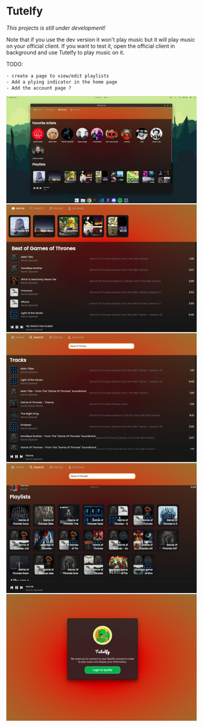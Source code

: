 # Tutelfy

*This projects is still under development!*

Note that if you use the dev version it won't play music but it will play music on your official client. If you want to test it, open the official client in background and use Tutelfy to play music on it.

TODO: 

    - create a page to view/edit playlists
    - Add a plying indicator in the home page
    - Add the account page ?
![](docs/images/Capture%20d%E2%80%99%C3%A9cran%20de%202022-11-14%2018-40-18.png)
![](docs/images/Capture%20d%E2%80%99%C3%A9cran%20de%202022-11-13%2022-38-38.png)
![](docs/images/Capture%20d%E2%80%99%C3%A9cran%20de%202022-11-13%2022-41-41.png)
![](docs/images/Capture%20d%E2%80%99%C3%A9cran%20de%202022-11-13%2022-41-54.png)
![](docs/images/Capture%20d%E2%80%99%C3%A9cran%20de%202022-11-13%2022-42-18.png)
